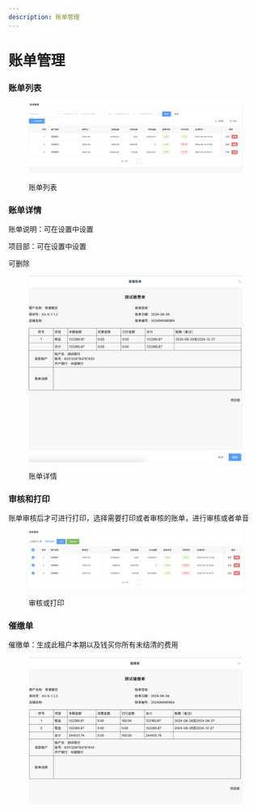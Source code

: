 ```yaml
---
description: 账单管理
---
```


# 账单管理

### 账单列表

<figure><img src="../../../.gitbook/assets/image (93).png" alt=""><figcaption><p>账单列表</p></figcaption></figure>

### 账单详情

账单说明：可在设置中设置

项目部：可在设置中设置

可删除

<figure><img src="../../../.gitbook/assets/image (94).png" alt=""><figcaption><p>账单详情</p></figcaption></figure>

### 审核和打印

账单审核后才可进行打印，选择需要打印或者审核的账单，进行审核或者单音

<figure><img src="../../../.gitbook/assets/image (96).png" alt=""><figcaption><p>审核或打印</p></figcaption></figure>

### 催缴单

催缴单：生成此租户本期以及钱买你所有未结清的费用

<figure><img src="../../../.gitbook/assets/image (97).png" alt=""><figcaption></figcaption></figure>

